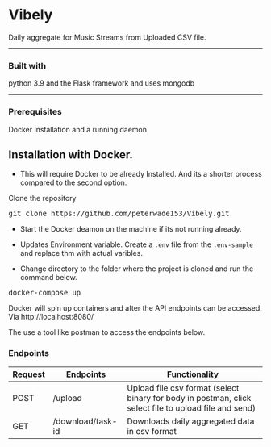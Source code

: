 # Vibely
Daily aggregate for Music Streams from Uploaded CSV file.

---

###  Built with
python 3.9 and the Flask framework and uses mongodb

---
### Prerequisites
Docker installation and a running daemon


## Installation with Docker.
- This will require Docker to be already Installed. And its a shorter process compared to the second option.

Clone the repository
<pre>
git clone https://github.com/peterwade153/Vibely.git
</pre>

- Start the Docker deamon on the machine if its not running already. 

- Updates Environment variable. Create a `.env` file from the `.env-sample` and replace thm with actual varibles.

- Change directory to the folder where the project is cloned and run the command below.

<pre>
docker-compose up
</pre>

Docker will spin up containers and after the API endpoints can be accessed. Via http://localhost:8080/

The use a tool like postman to access the endpoints below.
### Endpoints

Request |       Endpoints                 |       Functionality
--------|---------------------------------|--------------------------------
POST    |  /upload                        |        Upload file csv format (select binary for body in postman, click select file to upload file and send)
GET     |  /download/task-id              |        Downloads daily aggregated data in csv format
